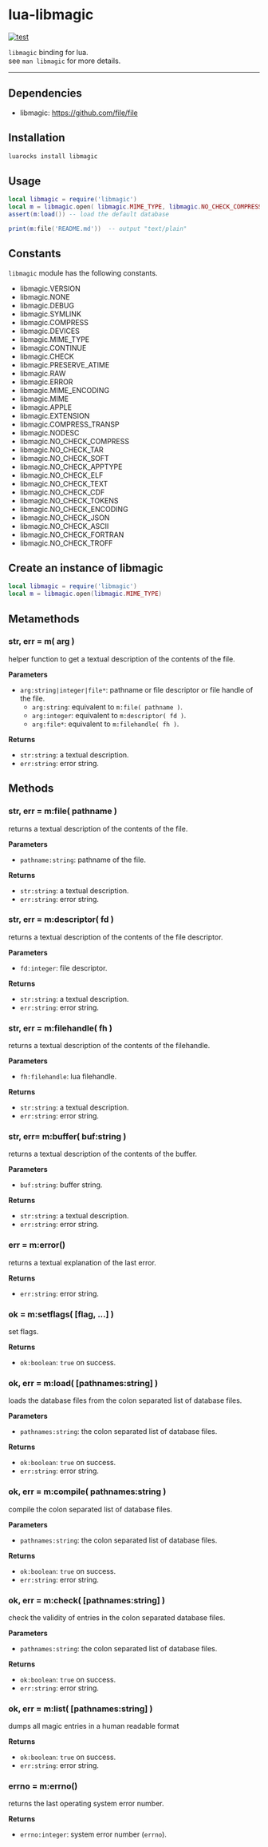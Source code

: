 lua-libmagic
=========

[![test](https://github.com/mah0x211/lua-libmagic/actions/workflows/test.yml/badge.svg)](https://github.com/mah0x211/lua-libmagic/actions/workflows/test.yml)


`libmagic` binding for lua.  
see `man libmagic` for more details.

***

## Dependencies

- libmagic: https://github.com/file/file


## Installation

```sh
luarocks install libmagic
```


## Usage

```lua
local libmagic = require('libmagic')
local m = libmagic.open( libmagic.MIME_TYPE, libmagic.NO_CHECK_COMPRESS )
assert(m:load()) -- load the default database

print(m:file('README.md'))  -- output "text/plain"
```

## Constants

`libmagic` module has the following constants.

- libmagic.VERSION
- libmagic.NONE
- libmagic.DEBUG
- libmagic.SYMLINK
- libmagic.COMPRESS
- libmagic.DEVICES
- libmagic.MIME_TYPE
- libmagic.CONTINUE
- libmagic.CHECK
- libmagic.PRESERVE_ATIME
- libmagic.RAW
- libmagic.ERROR
- libmagic.MIME_ENCODING
- libmagic.MIME
- libmagic.APPLE
- libmagic.EXTENSION
- libmagic.COMPRESS_TRANSP
- libmagic.NODESC
- libmagic.NO_CHECK_COMPRESS
- libmagic.NO_CHECK_TAR
- libmagic.NO_CHECK_SOFT
- libmagic.NO_CHECK_APPTYPE
- libmagic.NO_CHECK_ELF
- libmagic.NO_CHECK_TEXT
- libmagic.NO_CHECK_CDF
- libmagic.NO_CHECK_TOKENS
- libmagic.NO_CHECK_ENCODING
- libmagic.NO_CHECK_JSON
- libmagic.NO_CHECK_ASCII
- libmagic.NO_CHECK_FORTRAN
- libmagic.NO_CHECK_TROFF


## Create an instance of libmagic

```lua
local libmagic = require('libmagic')
local m = libmagic.open(libmagic.MIME_TYPE)
```

## Metamethods

### str, err = m( arg )

helper function to get a textual description of the contents of the file.

**Parameters**

- `arg:string|integer|file*`: pathname or file descriptor or file handle of the file.
  - `arg:string`: equivalent to `m:file( pathname )`.
  - `arg:integer`: equivalent to `m:descriptor( fd )`.
  - `arg:file*`: equivalent to `m:filehandle( fh )`.

**Returns**

- `str:string`: a textual description.
- `err:string`: error string.


## Methods

### str, err = m:file( pathname )

returns a textual description of the contents of the file.

**Parameters**

- `pathname:string`: pathname of the file.

**Returns**

- `str:string`: a textual description.
- `err:string`: error string.


### str, err = m:descriptor( fd )

returns a textual description of the contents of the file descriptor.

**Parameters**

- `fd:integer`: file descriptor.

**Returns**

- `str:string`: a textual description.
- `err:string`: error string.


### str, err = m:filehandle( fh )

returns a textual description of the contents of the filehandle.

**Parameters**

- `fh:filehandle`: lua filehandle.

**Returns**

- `str:string`: a textual description.
- `err:string`: error string.


### str, err= m:buffer( buf:string )

returns a textual description of the contents of the buffer.

**Parameters**

- `buf:string`: buffer string.

**Returns**

- `str:string`: a textual description.
- `err:string`: error string.


### err = m:error()

returns a textual explanation of the last error.

**Returns**

- `err:string`: error string.


### ok = m:setflags( [flag, ...] )

set flags.

**Returns**

- `ok:boolean`: `true` on success.


### ok, err = m:load( [pathnames:string] )

loads the database files from the colon separated list of database files.

**Parameters**

- `pathnames:string`: the colon separated list of database files.

**Returns**

- `ok:boolean`: `true` on success.
- `err:string`: error string.


### ok, err = m:compile( pathnames:string )

compile the colon separated list of database files.

**Parameters**

- `pathnames:string`: the colon separated list of database files.

**Returns**

- `ok:boolean`: `true` on success.
- `err:string`: error string.


### ok, err = m:check( [pathnames:string] )

check the validity of entries in the colon separated database files.

**Parameters**

- `pathnames:string`: the colon separated list of database files.

**Returns**

- `ok:boolean`: `true` on success.
- `err:string`: error string.


### ok, err = m:list( [pathnames:string] )

dumps all magic entries in a human readable format

**Returns**

- `ok:boolean`: `true` on success.
- `err:string`: error string.


### errno = m:errno()

returns the last operating system error number.

**Returns**

- `errno:integer`: system error number (`errno`).

